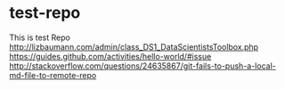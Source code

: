# test-repo
This is test Repo
http://lizbaumann.com/admin/class_DS1_DataScientistsToolbox.php
https://guides.github.com/activities/hello-world/#issue
http://stackoverflow.com/questions/24635867/git-fails-to-push-a-local-md-file-to-remote-repo
